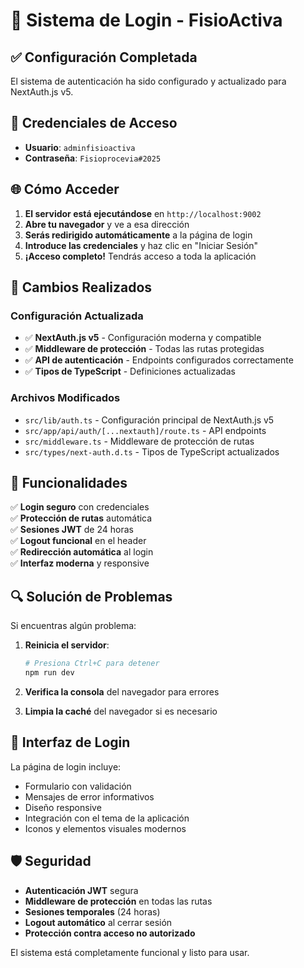 # 🚀 Sistema de Login - FisioActiva

## ✅ Configuración Completada

El sistema de autenticación ha sido configurado y actualizado para NextAuth.js v5.

## 🔑 Credenciales de Acceso

- **Usuario**: `adminfisioactiva`
- **Contraseña**: `Fisioprocevia#2025`

## 🌐 Cómo Acceder

1. **El servidor está ejecutándose** en `http://localhost:9002`
2. **Abre tu navegador** y ve a esa dirección
3. **Serás redirigido automáticamente** a la página de login
4. **Introduce las credenciales** y haz clic en "Iniciar Sesión"
5. **¡Acceso completo!** Tendrás acceso a toda la aplicación

## 🔧 Cambios Realizados

### Configuración Actualizada
- ✅ **NextAuth.js v5** - Configuración moderna y compatible
- ✅ **Middleware de protección** - Todas las rutas protegidas
- ✅ **API de autenticación** - Endpoints configurados correctamente
- ✅ **Tipos de TypeScript** - Definiciones actualizadas

### Archivos Modificados
- `src/lib/auth.ts` - Configuración principal de NextAuth.js v5
- `src/app/api/auth/[...nextauth]/route.ts` - API endpoints
- `src/middleware.ts` - Middleware de protección de rutas
- `src/types/next-auth.d.ts` - Tipos de TypeScript actualizados

## 🎯 Funcionalidades

✅ **Login seguro** con credenciales  
✅ **Protección de rutas** automática  
✅ **Sesiones JWT** de 24 horas  
✅ **Logout funcional** en el header  
✅ **Redirección automática** al login  
✅ **Interfaz moderna** y responsive  

## 🔍 Solución de Problemas

Si encuentras algún problema:

1. **Reinicia el servidor**:
   ```bash
   # Presiona Ctrl+C para detener
   npm run dev
   ```

2. **Verifica la consola** del navegador para errores

3. **Limpia la caché** del navegador si es necesario

## 📱 Interfaz de Login

La página de login incluye:
- Formulario con validación
- Mensajes de error informativos
- Diseño responsive
- Integración con el tema de la aplicación
- Iconos y elementos visuales modernos

## 🛡️ Seguridad

- **Autenticación JWT** segura
- **Middleware de protección** en todas las rutas
- **Sesiones temporales** (24 horas)
- **Logout automático** al cerrar sesión
- **Protección contra acceso no autorizado**

El sistema está completamente funcional y listo para usar.
